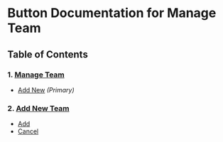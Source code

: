 # Button Documentation for Manage Team

## Table of Contents

### 1. [Manage Team](#manage-team)

- [Add New](#reports-manage-team) *(Primary)*

### 2. [Add New Team](#manage-team-add-new-team)

- [Add](#manage-team-add-new-team-add)
- [Cancel](#manage-team-add-new-team-cancel)
